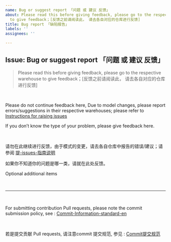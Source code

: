 ```yaml
---
name: Bug or suggest report 「问题 或 建议 反馈」
about: Please read this before giving feedback, please go to the respective warehouse
  to give feedback；[反馈之前请阅读此， 请去各自对应的仓库进行反馈]
title: Bug report 「缺陷报告」
labels: ''
assignees: ''

---
```


## Issue: Bug or suggest report 「问题 或 建议 反馈」 

> Please read this before giving feedback, please go to the respective warehouse to give feedback；[反馈之前请阅读此， 请去各自对应的仓库进行反馈]

<br>

Please do not continue feedback here, Due to model changes, please report errors/suggestions in their respective warehouses; please refer to [Instructions for raising issues](https://github.com/linuxdeepin/developer-center/wiki/Instructions-for-raising-issues)

If you don’t know the type of your problem, please give feedback here.

<br>

请勿在此继续进行反馈，由于模式的变更，请去各自仓库中报告的错误/建议；请参阅 [提-issues-指南说明](https://github.com/linuxdeepin/developer-center/wiki/提-issues-指南说明)

如果你不知道你的问题是哪一类，请就在此处反馈。

Optional additional items

<br>

---

<br>

For submitting contribution Pull requests, please note the commit submission policy, see :  [Commit-Information-standard-en](https://github.com/linuxdeepin/developer-center/wiki/Commit-Information-standard-en)

<br>

若是提交贡献 Pull requests, 请注意commit 提交规范, 参见 :  [Commit提交规范](https://github.com/linuxdeepin/developer-center/wiki/Commit%E6%8F%90%E4%BA%A4%E8%A7%84%E8%8C%83)

<br>
